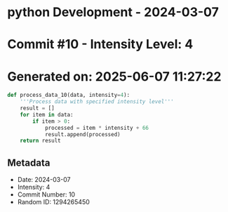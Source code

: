 ﻿# python Development - 2024-03-07
# Commit #10 - Intensity Level: 4
# Generated on: 2025-06-07 11:27:22
```python
def process_data_10(data, intensity=4):
    '''Process data with specified intensity level'''
    result = []
    for item in data:
        if item > 0:
            processed = item * intensity + 66
            result.append(processed)
    return result
```
## Metadata
- Date: 2024-03-07
- Intensity: 4
- Commit Number: 10
- Random ID: 1294265450
